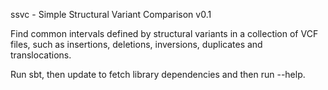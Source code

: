 ssvc - Simple Structural Variant Comparison v0.1

Find common intervals defined by structural variants in a collection of VCF files, such as insertions, deletions, inversions, duplicates and translocations.

Run sbt, then update to fetch library dependencies and then run --help.
